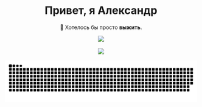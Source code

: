 <h1 align="center">Привет, я Александр</h1>
<p align="center">🌱 Хотелось бы просто <b>выжить</b>.</p>

<p align="center"><a href="http://t.me/alxn_tarasiuk"><img src="https://img.shields.io/badge/Telegram-%232E87FB?style=for-the-badge&logo=telegram&logoColor=white"/></a> 

<p align="center"><img src="https://myreadme.vercel.app/api/embed/alxn-newmax?panels=userstatistics,toplanguages,commitgraph"/></p>
<p align="center"><img src="https://raw.githubusercontent.com/mudachyo/mudachyo/output/github-contribution-grid-snake.svg"></p>

